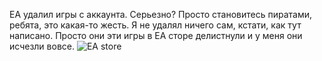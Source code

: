 ---
---
EA удалил игры с аккаунта.
Серьезно? Просто становитесь пиратами, ребята, это какая-то жесть.
Я не удалял ничего сам, кстати, как тут написано. Просто они эти игры в EA сторе делистнули и у меня они исчезли вовсе.
![EA store]({{site.url}}/assets/images/ea_store.png)